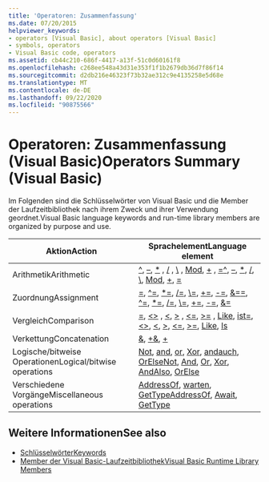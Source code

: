 ```yaml
---
title: 'Operatoren: Zusammenfassung'
ms.date: 07/20/2015
helpviewer_keywords:
- operators [Visual Basic], about operators [Visual Basic]
- symbols, operators
- Visual Basic code, operators
ms.assetid: cb44c210-686f-4417-a13f-51c0d60161f8
ms.openlocfilehash: c268ee548a43d31e353f1f1b2679db36d7f86f14
ms.sourcegitcommit: d2db216e46323f73b32ae312c9e4135258e5d68e
ms.translationtype: MT
ms.contentlocale: de-DE
ms.lasthandoff: 09/22/2020
ms.locfileid: "90875566"
---
```

# <a name="operators-summary-visual-basic"></a><span data-ttu-id="46a9a-102">Operatoren: Zusammenfassung (Visual Basic)</span><span class="sxs-lookup"><span data-stu-id="46a9a-102">Operators Summary (Visual Basic)</span></span>

<span data-ttu-id="46a9a-103">Im Folgenden sind die Schlüsselwörter von Visual Basic und die Member der Laufzeitbibliothek nach ihrem Zweck und ihrer Verwendung geordnet.</span><span class="sxs-lookup"><span data-stu-id="46a9a-103">Visual Basic language keywords and run-time library members are organized by purpose and use.</span></span>  
  
|<span data-ttu-id="46a9a-104">Aktion</span><span class="sxs-lookup"><span data-stu-id="46a9a-104">Action</span></span>|<span data-ttu-id="46a9a-105">Sprachelement</span><span class="sxs-lookup"><span data-stu-id="46a9a-105">Language element</span></span>|  
|------------|----------------------|  
|<span data-ttu-id="46a9a-106">Arithmetik</span><span class="sxs-lookup"><span data-stu-id="46a9a-106">Arithmetic</span></span>|<span data-ttu-id="46a9a-107">[^](../operators/exponentiation-operator.md), [–](../operators/subtraction-operator.md), [\*](../operators/multiplication-operator.md) , [/](../operators/floating-point-division-operator.md) , [\\](../operators/integer-division-operator.md) , [Mod](../operators/mod-operator.md), [+](../operators/addition-operator.md) , [=](../operators/assignment-operator.md)</span><span class="sxs-lookup"><span data-stu-id="46a9a-107">[^](../operators/exponentiation-operator.md), [–](../operators/subtraction-operator.md), [\*](../operators/multiplication-operator.md), [/](../operators/floating-point-division-operator.md), [\\](../operators/integer-division-operator.md), [Mod](../operators/mod-operator.md), [+](../operators/addition-operator.md), [=](../operators/assignment-operator.md)</span></span>|  
|<span data-ttu-id="46a9a-108">Zuordnung</span><span class="sxs-lookup"><span data-stu-id="46a9a-108">Assignment</span></span>|<span data-ttu-id="46a9a-109">[=](../operators/assignment-operator.md), [^=](../operators/exponentiation-assignment-operator.md), [\*=](../operators/multiplication-assignment-operator.md), [/=](../operators/floating-point-division-assignment-operator.md), [\\=](../operators/integer-division-assignment-operator.md), [+=](../operators/addition-assignment-operator.md), [-=](../operators/subtraction-assignment-operator.md), [&=](../operators/and-assignment-operator.md)</span><span class="sxs-lookup"><span data-stu-id="46a9a-109">[=](../operators/assignment-operator.md), [^=](../operators/exponentiation-assignment-operator.md), [\*=](../operators/multiplication-assignment-operator.md), [/=](../operators/floating-point-division-assignment-operator.md), [\\=](../operators/integer-division-assignment-operator.md), [+=](../operators/addition-assignment-operator.md), [-=](../operators/subtraction-assignment-operator.md), [&=](../operators/and-assignment-operator.md)</span></span>|  
|<span data-ttu-id="46a9a-110">Vergleich</span><span class="sxs-lookup"><span data-stu-id="46a9a-110">Comparison</span></span>|<span data-ttu-id="46a9a-111">[=](../operators/comparison-operators.md), [<>](../operators/comparison-operators.md) , [\<](../operators/comparison-operators.md), [>](../operators/comparison-operators.md) , [\<=](../operators/comparison-operators.md), [>=](../operators/comparison-operators.md) , [Like](../operators/like-operator.md), [ist](../operators/is-operator.md)</span><span class="sxs-lookup"><span data-stu-id="46a9a-111">[=](../operators/comparison-operators.md), [<>](../operators/comparison-operators.md), [\<](../operators/comparison-operators.md), [>](../operators/comparison-operators.md), [\<=](../operators/comparison-operators.md), [>=](../operators/comparison-operators.md), [Like](../operators/like-operator.md), [Is](../operators/is-operator.md)</span></span>|  
|<span data-ttu-id="46a9a-112">Verkettung</span><span class="sxs-lookup"><span data-stu-id="46a9a-112">Concatenation</span></span>|<span data-ttu-id="46a9a-113">[&](../operators/concatenation-operator.md), [+](../operators/addition-operator.md)</span><span class="sxs-lookup"><span data-stu-id="46a9a-113">[&](../operators/concatenation-operator.md), [+](../operators/addition-operator.md)</span></span>|  
|<span data-ttu-id="46a9a-114">Logische/bitweise Operationen</span><span class="sxs-lookup"><span data-stu-id="46a9a-114">Logical/bitwise operations</span></span>|<span data-ttu-id="46a9a-115">[Not](../operators/not-operator.md), [and](../operators/and-operator.md), [or](../operators/or-operator.md), [Xor](../operators/xor-operator.md), [andauch](../operators/andalso-operator.md), [OrElse](../operators/orelse-operator.md)</span><span class="sxs-lookup"><span data-stu-id="46a9a-115">[Not](../operators/not-operator.md), [And](../operators/and-operator.md), [Or](../operators/or-operator.md), [Xor](../operators/xor-operator.md), [AndAlso](../operators/andalso-operator.md), [OrElse](../operators/orelse-operator.md)</span></span>|  
|<span data-ttu-id="46a9a-116">Verschiedene Vorgänge</span><span class="sxs-lookup"><span data-stu-id="46a9a-116">Miscellaneous operations</span></span>|<span data-ttu-id="46a9a-117">[AddressOf](../operators/addressof-operator.md), [warten](../operators/await-operator.md), [GetType](../operators/gettype-operator.md)</span><span class="sxs-lookup"><span data-stu-id="46a9a-117">[AddressOf](../operators/addressof-operator.md), [Await](../operators/await-operator.md), [GetType](../operators/gettype-operator.md)</span></span>|  
  
## <a name="see-also"></a><span data-ttu-id="46a9a-118">Weitere Informationen</span><span class="sxs-lookup"><span data-stu-id="46a9a-118">See also</span></span>

- [<span data-ttu-id="46a9a-119">Schlüsselwörter</span><span class="sxs-lookup"><span data-stu-id="46a9a-119">Keywords</span></span>](index.md)
- [<span data-ttu-id="46a9a-120">Member der Visual Basic-Laufzeitbibliothek</span><span class="sxs-lookup"><span data-stu-id="46a9a-120">Visual Basic Runtime Library Members</span></span>](../runtime-library-members.md)

